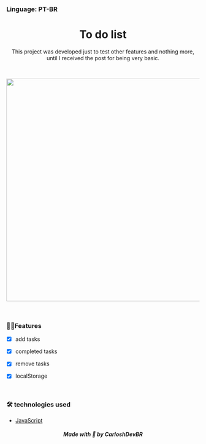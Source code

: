 ### Linguage: PT-BR

<h1 align="center">To do list</h1>

<p align="center">This project was developed just to test other features and nothing more, until I received the post for being very basic.</p>

<br>

<p align="center">
<img src="https://user-images.githubusercontent.com/92805039/182537814-d8b1262c-07b5-40b4-922e-8bc6327a6890.png" width="580px" />
</p>

<br>

### 🚀🚀Features

- [x] add tasks

- [x] completed tasks

- [x] remove tasks

- [x] localStorage

<br>

### 🛠️ technologies used

- [JavaScript]()

<h5 align="center"> Made with 💜 by CarloshDevBR</h5>
